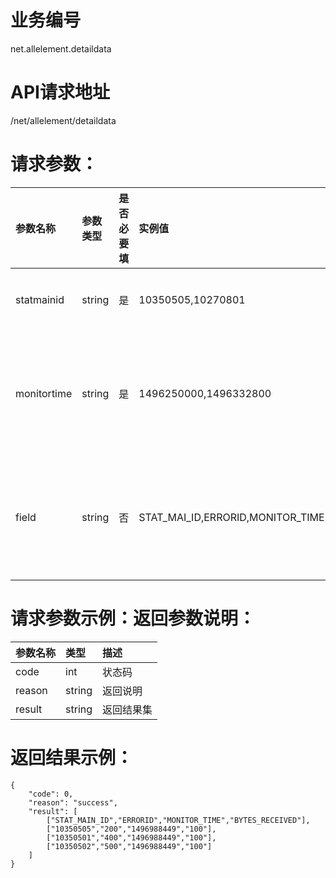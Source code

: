 # 业务编号

net.allelement.detaildata

# API请求地址

/net/allelement/detaildata

# 请求参数：

| 参数名称 | 参数类型 | 是否必要填 | 实例值 | 参数说明 | 支持数据 |
| :--- | :--- | :--- | :--- | :--- | :--- |
| statmainid | string | 是 | 10350505,10270801 | 查询的statmainid，多个id用“,”分隔 |  |
| monitortime | string | 是 | 1496250000,1496332800 | 查询时间起始时间，两个时间之间用“,”分隔，如果只有一个时间，则传递一个时间。 |  |
| field | string | 否 | STAT\_MAI\_ID,ERRORID,MONITOR\_TIME | 查询的字段集，字段之间用“,”分隔，如果没有不传递该值，表示查询所有字段。 | ALLELEMENT\_ID,STAT\_MAIN\_ID,ROLE\_ID,USERNAME,ROLE\_IP,DOWN\_SIZE,MIME\_TYPE,STATUS\_CODE,MONITOR\_TIME,URL,HEADER,S\_TIME,B1,B2,B3,B4,B5,B6,B7,B8,TCPNUM,URL\_CODE,FIRST\_FLAG,MONITOR\_TIME\_CODE,REQ\_METHOD,REQHEADER,ASYNC\_ELE,HIJACKFLAG |

# 请求参数示例：返回参数说明：

| 参数名称 | 类型 | 描述 |
| :--- | :--- | :--- |
| code | int | 状态码 |
| reason | string | 返回说明 |
| result | string | 返回结果集 |

# 返回结果示例：

```
{
    "code": 0,
    "reason": "success",
    "result": [
        ["STAT_MAIN_ID","ERRORID","MONITOR_TIME","BYTES_RECEIVED"],
        ["10350505","200","1496988449","100"],
        ["10350501","400","1496988449","100"],
        ["10350502","500","1496988449","100"]
    ]
}
```



